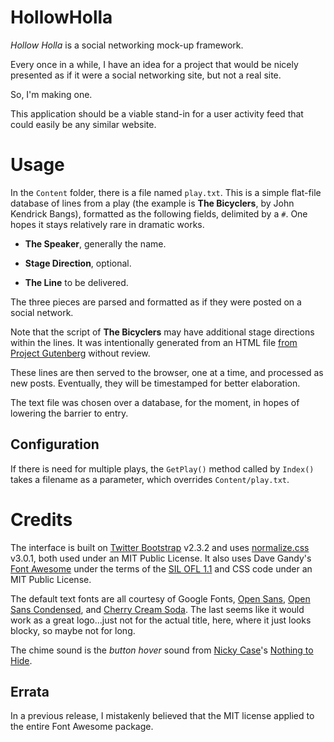 HollowHolla
===========

_Hollow Holla_ is a social networking mock-up framework.

Every once in a while, I have an idea for a project that would be nicely presented as if it were a social networking site, but not a real site.

So, I'm making one.

This application should be a viable stand-in for a user activity feed that could easily be any similar website.

Usage
=====

In the `Content` folder, there is a file named `play.txt`.  This is a simple flat-file database of lines from a play (the example is **The Bicyclers**, by John Kendrick Bangs), formatted as the following fields, delimited by a `#`.  One hopes it stays relatively rare in dramatic works.

 - **The Speaker**, generally the name.

 - **Stage Direction**, optional.

 - **The Line** to be delivered.

The three pieces are parsed and formatted as if they were posted on a social network.

Note that the script of **The Bicyclers** may have additional stage directions within the lines.  It was intentionally generated from an HTML file [from Project Gutenberg](https://www.gutenberg.org/ebooks/11759) without review.

These lines are then served to the browser, one at a time, and processed as new posts.  Eventually, they will be timestamped for better elaboration.

The text file was chosen over a database, for the moment, in hopes of lowering the barrier to entry.

Configuration
-------------

If there is need for multiple plays, the `GetPlay()` method called by `Index()` takes a filename as a parameter, which overrides `Content/play.txt`.

Credits
=======

The interface is built on [Twitter Bootstrap](http://getbootstrap.com/) v2.3.2 and uses [normalize.css](http://necolas.github.com/normalize.css/3.0.1/normalize.css) v3.0.1, both used under an MIT Public License.  It also uses Dave Gandy's [Font Awesome](http://fontawesome.io) under the terms of the [SIL OFL 1.1](http://scripts.sil.org/OFL) and CSS code under an MIT Public License.

The default text fonts are all courtesy of Google Fonts, [Open Sans](https://www.google.com/fonts/specimen/Open+Sans), [Open Sans Condensed](https://www.google.com/fonts/specimen/Open+Sans+Condensed), and [Cherry Cream Soda](https://www.google.com/fonts/specimen/Cherry+Cream+Soda).  The last seems like it would work as a great logo...just not for the actual title, here, where it just looks blocky, so maybe not for long.

The chime sound is the _button hover_ sound from [Nicky Case](http://ncase.me/)'s [Nothing to Hide](https://github.com/ncase/nothing-to-hide).

Errata
------

In a previous release, I mistakenly believed that the MIT license applied to the entire Font Awesome package.
